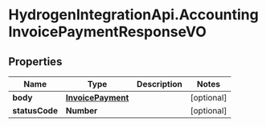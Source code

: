 # HydrogenIntegrationApi.AccountingInvoicePaymentResponseVO

## Properties
Name | Type | Description | Notes
------------ | ------------- | ------------- | -------------
**body** | [**InvoicePayment**](InvoicePayment.md) |  | [optional] 
**statusCode** | **Number** |  | [optional] 


